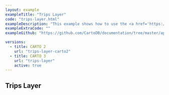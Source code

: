 ```yaml
---
layout: example
exampleTitle: "Trips Layer"
code: "trips-layer.html"
exampleDescription: "This example shows how to use the <a href='https://deck.gl/docs/api-reference/geo-layers/trips-layer' target='_blank'>TripsLayer</a> to render animated paths that represent vehicle trips."
exampleExtraCode: ""
exampleGithub: "https://github.com/CartoDB/documentation/tree/master/app/content/google-maaps/examples/advanced-examples/trips-layer.html"

versions:
  - title: CARTO 2
    url: "trips-layer-carto2"
  - title: CARTO 3
    url: "trips-layer"
    active: true
---
```

## Trips Layer
